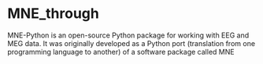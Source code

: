 # MNE_through

MNE-Python is an open-source Python package for working with EEG and MEG data. It was originally developed as a Python port (translation from one programming language to another) of a software package called MNE
